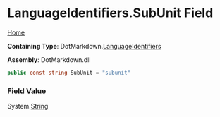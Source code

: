 <a name="_top"></a>

# LanguageIdentifiers\.SubUnit Field

[Home](../../../README.md#_top)

**Containing Type**: DotMarkdown\.[LanguageIdentifiers](../README.md#_top)

**Assembly**: DotMarkdown\.dll

```csharp
public const string SubUnit = "subunit"
```

### Field Value

System\.[String](https://docs.microsoft.com/en-us/dotnet/api/system.string)